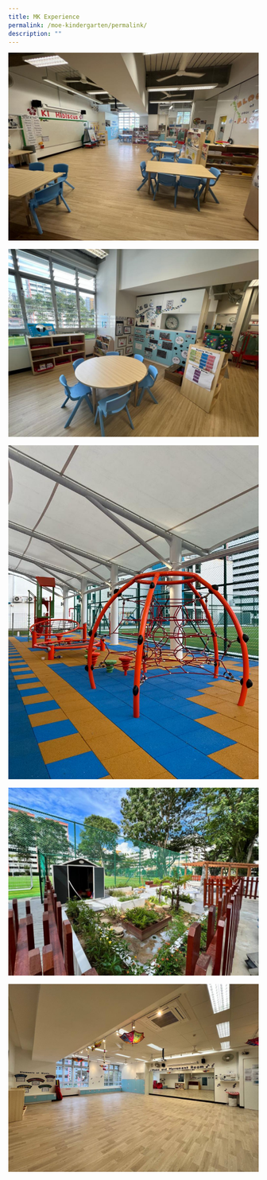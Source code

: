 ```yaml
---
title: MK Experience
permalink: /moe-kindergarten/permalink/
description: ""
---
```

![](/images/MOE%20Kindergarten/classroom.jpeg)


![](/images/MOE%20Kindergarten/learning%20corner.jpeg)

![](/images/MOE%20Kindergarten/playground%201.jpeg)

![](/images/MOE%20Kindergarten/garden.jpeg)

![](/images/MOE%20Kindergarten/music%20room.png)